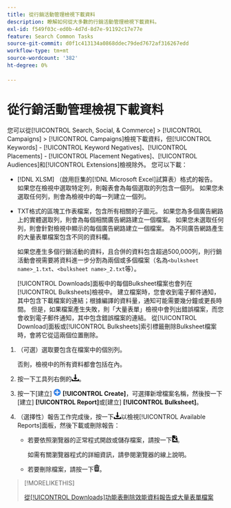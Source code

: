 ```yaml
---
title: 從行銷活動管理檢視下載資料
description: 瞭解如何從大多數的行銷活動管理檢視下載資料。
exl-id: f549f03c-ed0b-4d7d-8d7e-91192c17e77e
feature: Search Common Tasks
source-git-commit: d0f1c413134a0868ddec79ded7672af316267edd
workflow-type: tm+mt
source-wordcount: '382'
ht-degree: 0%

---
```


# 從行銷活動管理檢視下載資料

您可以從[!UICONTROL Search, Social, & Commerce] > [!UICONTROL Campaigns] > [!UICONTROL Campaigns]檢視下載資料，但[!UICONTROL Keywords] - [!UICONTROL Keyword Negatives]、[!UICONTROL Placements] - [!UICONTROL Placement Negatives]、[!UICONTROL Audiences]和[!UICONTROL Extensions]檢視除外。 您可以下載：

* [!DNL XLSM] （啟用巨集的[!DNL Microsoft Excel]試算表）格式的報告。 如果您在檢視中選取特定列，則報表會為每個選取的列包含一個列。 如果您未選取任何列，則會為檢視中的每一列建立一個列。

* TXT格式的區塊工作表檔案，包含所有相關的子圖元。 如果您為多個廣告網路上的實體選取列，則會為每個相關廣告網路建立一個檔案。 如果您未選取任何列，則會針對檢視中顯示的每個廣告網路建立一個檔案。 為不同廣告網路產生的大量表單檔案包含不同的資料欄。

  如果您產生多個行銷活動的資料，且合併的資料包含超過500,000列，則行銷活動會視需要將資料進一步分割為兩個或多個檔案（名為`<bulksheet name>_1.txt`、`<bulksheet name>_2.txt`等）。

  [!UICONTROL Downloads]面板中的每個Bulksheet檔案也會列在[!UICONTROL Bulksheets]檢視中。 建立檔案時，您會收到電子郵件通知，其中包含下載檔案的連結；根據編譯的資料量，通知可能需要幾分鐘或更長時間。 但是，如果檔案產生失敗，則「大量表單」檢視中會列出錯誤檔案，而您會收到電子郵件通知，其中包含錯誤檔案的連結。 從[!UICONTROL Download]面板或[!UICONTROL Bulksheets]索引標籤刪除Bulksheet檔案時，會將它從這兩個位置刪除。

1. （可選）選取要包含在檔案中的個別列。

   否則，檢視中的所有資料都會包括在內。

1. 按一下工具列右側的![報告下載](/help/search-social-commerce/assets/download.png "報告下載")。

1. 按一下[建立] ![ ](/help/search-social-commerce/assets/add.png " [建立] ") **[!UICONTROL Create]**，可選擇新增檔案名稱，然後按一下[建立] **[!UICONTROL Report]**&#x200B;或[建立] **[!UICONTROL Bulksheet]**。

1. （選擇性）報告工作完成後，按一下![報告下載](/help/search-social-commerce/assets/download.png "報告下載")以檢視[!UICONTROL Available Reports]面板，然後下載或刪除報告：

   * 若要依照瀏覽器的正常程式開啟或儲存檔案，請按一下![下載試算表](/help/search-social-commerce/assets/download-spreadsheet.png "下載試算表")。

     如需有關瀏覽器程式的詳細資訊，請參閱瀏覽器的線上說明。

   * 若要刪除檔案，請按一下![刪除](/help/search-social-commerce/assets/delete.png "刪除")。

>[!MORELIKETHIS]
>
>[從[!UICONTROL Downloads]功能表刪除效能資料報告或大量表單檔案](/help/search-social-commerce/common-tasks/navigation-editing-selection/download-delete-data.md)
